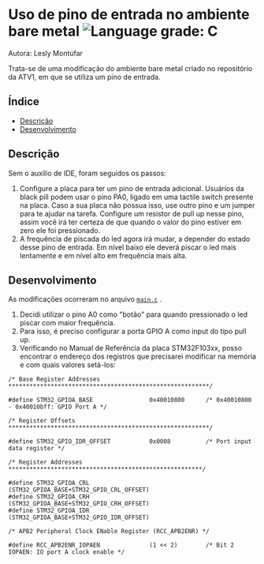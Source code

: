 # Uso de pino de entrada no ambiente bare metal ![Language grade: C](https://img.shields.io/badge/language-C-blue)

Autora: Lesly Montúfar

Trata-se de uma modificação do ambiente bare metal criado no repositório da ATV1, em que se utiliza um pino de entrada.

## Índice 

* [Descrição](#descrição)
* [Desenvolvimento](#desenvolvimento)

## Descrição

Sem o auxílio de IDE, foram seguidos os passos:

1. Configure a placa para ter um pino de entrada adicional. Usuários da black pill podem usar o pino PA0, ligado em uma tactile switch presente na placa. Caso a sua placa não possua isso, use outro pino e um jumper para te ajudar na tarefa. Configure um resistor de pull up nesse pino, assim você irá ter certeza de que quando o valor do pino estiver em zero ele foi pressionado.
2. A frequência de piscada do led agora irá mudar, a depender do estado desse pino de entrada. Em nível baixo ele deverá piscar o led mais lentamente e em nível alto em frequência mais alta.


## Desenvolvimento

As modificações ocorreram no arquivo [`main.c`](https://github.com/LeslyMontufar/11811ETE001-ATV2/blob/f150678863eb0e6dac431010522855a3d0465be3/src/main.c) .

1. Decidi utilizar o pino A0 como "botão" para quando pressionado o led piscar com maior frequência. 
2. Para isso, é preciso configurar a porta GPIO A como input do tipo pull up.
3. Verificando no Manual de Referência da placa STM32F103xx, posso encontrar o endereço dos registros que precisarei modificar na memória e com quais valores setá-los:

```
/* Base Register Addresses *********************************************************/

#define STM32_GPIOA_BASE                0x40010800      /* 0x40010800 - 0x40010bff: GPIO Port A */

/* Register Offsets *********************************************************/

#define STM32_GPIO_IDR_OFFSET           0x0008          /* Port input data register */

/* Register Addresses *******************************************************/

#define STM32_GPIOA_CRL                 (STM32_GPIOA_BASE+STM32_GPIO_CRL_OFFSET)
#define STM32_GPIOA_CRH                 (STM32_GPIOA_BASE+STM32_GPIO_CRH_OFFSET)
#define STM32_GPIOA_IDR                 (STM32_GPIOA_BASE+STM32_GPIO_IDR_OFFSET)

/* APB2 Peripheral Clock ENable Register (RCC_APB2ENR) */

#define RCC_APB2ENR_IOPAEN              (1 << 2)        /* Bit 2 IOPAEN: IO port A clock enable */

```

